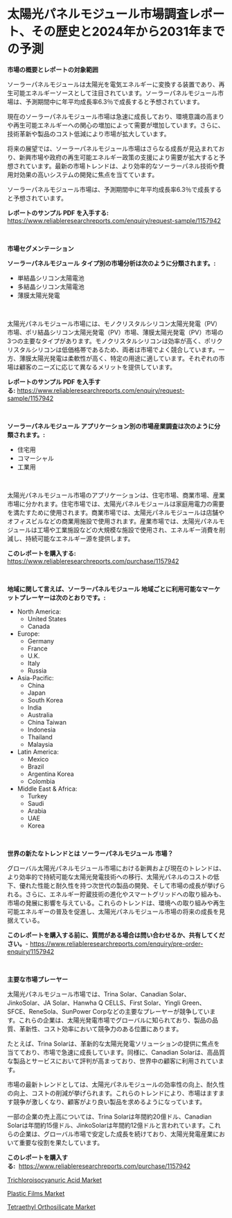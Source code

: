 <p><h1>太陽光パネルモジュール市場調査レポート、その歴史と2024年から2031年までの予測</h1></p><p><strong>市場の概要とレポートの対象範囲</strong></p>
<p><p>ソーラーパネルモジュールは太陽光を電気エネルギーに変換する装置であり、再生可能エネルギーソースとして注目されています。ソーラーパネルモジュール市場は、予測期間中に年平均成長率6.3％で成長すると予想されています。</p><p>現在のソーラーパネルモジュール市場は急速に成長しており、環境意識の高まりや再生可能エネルギーへの関心の増加によって需要が増加しています。さらに、技術革新や製品のコスト低減により市場が拡大しています。</p><p>将来の展望では、ソーラーパネルモジュール市場はさらなる成長が見込まれており、新興市場や政府の再生可能エネルギー政策の支援により需要が拡大すると予想されています。最新の市場トレンドは、より効率的なソーラーパネル技術や費用対効果の高いシステムの開発に焦点を当てています。</p><p>ソーラーパネルモジュール市場は、予測期間中に年平均成長率6.3％で成長すると予想されています。</p></p>
<p><strong>レポートのサンプル PDF を入手する:</strong> <a href="https://www.reliableresearchreports.com/enquiry/request-sample/1157942">https://www.reliableresearchreports.com/enquiry/request-sample/1157942</a></p>
<p>&nbsp;</p>
<p><strong>市場セグメンテーション</strong></p>
<p><strong>ソーラーパネルモジュール タイプ別の市場分析は次のように分類されます。:</strong></p>
<p><ul><li>単結晶シリコン太陽電池</li><li>多結晶シリコン太陽電池</li><li>薄膜太陽光発電</li></ul></p>
<p>&nbsp;</p>
<p><p>太陽光パネルモジュール市場には、モノクリスタルシリコン太陽光発電（PV）市場、ポリ結晶シリコン太陽光発電（PV）市場、薄膜太陽光発電（PV）市場の3つの主要なタイプがあります。モノクリスタルシリコンは効率が高く、ポリクリスタルシリコンは低価格帯であるため、両者は市場でよく競合しています。一方、薄膜太陽光発電は柔軟性が高く、特定の用途に適しています。それぞれの市場は顧客のニーズに応じて異なるメリットを提供しています。</p></p>
<p><strong>レポートのサンプル PDF を入手する:</strong>&nbsp;<a href="https://www.reliableresearchreports.com/enquiry/request-sample/1157942">https://www.reliableresearchreports.com/enquiry/request-sample/1157942</a></p>
<p>&nbsp;</p>
<p><strong> ソーラーパネルモジュール アプリケーション別の市場産業調査は次のように分類されます。:</strong></p>
<p><ul><li>住宅用</li><li>コマーシャル</li><li>工業用</li></ul></p>
<p>&nbsp;</p>
<p><p>太陽光パネルモジュール市場のアプリケーションは、住宅市場、商業市場、産業市場に分かれます。住宅市場では、太陽光パネルモジュールは家庭用電力の需要を満たすために使用されます。商業市場では、太陽光パネルモジュールは店舗やオフィスビルなどの商業用施設で使用されます。産業市場では、太陽光パネルモジュールは工場や工業施設などの大規模な施設で使用され、エネルギー消費を削減し、持続可能なエネルギー源を提供します。</p></p>
<p><strong>このレポートを購入する:</strong>&nbsp; <a href="https://www.reliableresearchreports.com/purchase/1157942">https://www.reliableresearchreports.com/purchase/1157942</a></p>
<p>&nbsp;</p>
<p><strong>地域に関して言えば、ソーラーパネルモジュール 地域ごとに利用可能なマーケットプレーヤーは次のとおりです。:</strong></p>
<p><ul>
    <li>
        North America:
        <ul>
            <li>United States</li>
            <li>Canada</li>
        </ul>
    </li>
    <li>
        Europe:
        <ul>
            <li>Germany</li>
            <li>France</li>
            <li>U.K.</li>
            <li>Italy</li>
            <li>Russia</li>
        </ul>
    </li>
    <li>
        Asia-Pacific:
        <ul>
            <li>China</li>
            <li>Japan</li>
            <li>South Korea</li>
            <li>India</li>
            <li>Australia</li>
            <li>China Taiwan</li>
            <li>Indonesia</li>
            <li>Thailand</li>
            <li>Malaysia</li>
        </ul>
    </li>
    <li>
        Latin America:
        <ul>
            <li>Mexico</li>
            <li>Brazil</li>
            <li>Argentina Korea</li>
            <li>Colombia</li>
        </ul>
    </li>
    <li>
        Middle East & Africa:
        <ul>
            <li>Turkey</li>
            <li>Saudi</li>
            <li>Arabia</li>
            <li>UAE</li>
            <li>Korea</li>
        </ul>
    </li>
    </ul></p>
<p>&nbsp;</p>
<p><strong>世界の新たなトレンドとは ソーラーパネルモジュール 市場？</strong></p>
<p><p>グローバル太陽光パネルモジュール市場における新興および現在のトレンドは、より効率的で持続可能な太陽光発電技術への移行、太陽光パネルのコストの低下、優れた性能と耐久性を持つ次世代の製品の開発、そして市場の成長が挙げられる。さらに、エネルギー貯蔵技術の進化やスマートグリッドへの取り組みも、市場の発展に影響を与えている。これらのトレンドは、環境への取り組みや再生可能エネルギーの普及を促進し、太陽光パネルモジュール市場の将来の成長を見据えている。</p></p>
<p><strong>このレポートを購入する前に、質問がある場合は問い合わせるか、共有してください。</strong>- <a href="https://www.reliableresearchreports.com/enquiry/pre-order-enquiry/1157942">https://www.reliableresearchreports.com/enquiry/pre-order-enquiry/1157942</a></p>
<p>&nbsp;</p>
<p><strong>主要な市場プレーヤー</strong></p>
<p><p>太陽光パネルモジュール市場では、Trina Solar、Canadian Solar、JinkoSolar、JA Solar、Hanwha Q CELLS、First Solar、Yingli Green、SFCE、ReneSola、SunPower Corpなどの主要なプレーヤーが競争しています。これらの企業は、太陽光発電市場でグローバルに知られており、製品の品質、革新性、コスト効率において競争力のある位置にあります。</p><p>たとえば、Trina Solarは、革新的な太陽光発電ソリューションの提供に焦点を当てており、市場で急速に成長しています。同様に、Canadian Solarは、高品質な製品とサービスにおいて評判が高まっており、世界中の顧客に利用されています。</p><p>市場の最新トレンドとしては、太陽光パネルモジュールの効率性の向上、耐久性の向上、コストの削減が挙げられます。これらのトレンドにより、市場はますます競争が激しくなり、顧客がより良い製品を求めるようになっています。</p><p>一部の企業の売上高については、Trina Solarは年間約20億ドル、Canadian Solarは年間約15億ドル、JinkoSolarは年間約12億ドルと言われています。これらの企業は、グローバル市場で安定した成長を続けており、太陽光発電産業において重要な役割を果たしています。</p></p>
<p><strong>このレポートを購入する:</strong>&nbsp;&nbsp;<a href="https://www.reliableresearchreports.com/purchase/1157942">https://www.reliableresearchreports.com/purchase/1157942</a></p>
<p><p><a href="https://github.com/jsmusil/Market-Research-Report-List-2/blob/main/trichloroisocyanuric-acid-market.md">Trichloroisocyanuric Acid Market</a></p><p><a href="https://github.com/bmorecock/Market-Research-Report-List-2/blob/main/plastic-films-market.md">Plastic Films Market</a></p><p><a href="https://github.com/yemakinde/Market-Research-Report-List-1/blob/main/tetraethyl-orthosilicate-market.md">Tetraethyl Orthosilicate Market</a></p></p>